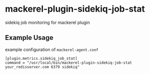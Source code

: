 # mackerel-plugin-sidekiq-job-stat

sidekiq job monitoring for mackerel plugin

## Example Usage

example configuration of `mackerel-agent.conf`

```
[plugin.metrics.sidekiq_job_stat]
command = "/usr/local/bin/mackerel-plugin-sidekiq-job-stat your_redisserver.com 6379 sidekiq"
```
